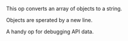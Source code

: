 This op converts an array of objects to a string.

Objects are sperated by a new line.


A handy op for debugging API data.